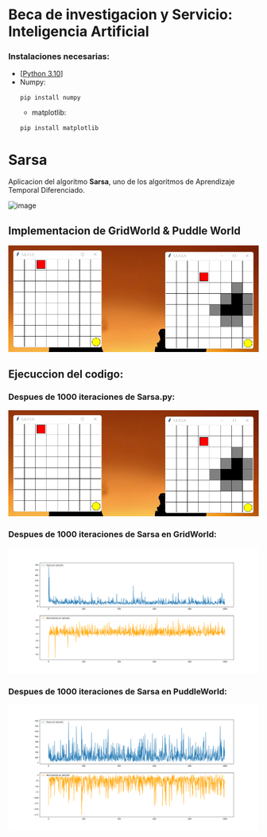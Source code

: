 # Beca de investigacion y Servicio: Inteligencia Artificial

### Instalaciones necesarias:

* [[Python 3.10](https://www.python.org/downloads/release/python-3100/)]
* Numpy:
  ```
  pip install numpy
  ```
  * matplotlib:
  ```
  pip install matplotlib
  ```
  
# Sarsa

Aplicacion del algoritmo **Sarsa**, uno de los algoritmos de Aprendizaje Temporal Diferenciado.

![image](https://user-images.githubusercontent.com/71903793/193478417-f7274d13-fdbb-4101-bfdb-b0889f908355.png)

## Implementacion de GridWorld & Puddle World

![image](/temporal-difference-learning/01-sarsa/tests/app_view.png)

## Ejecuccion del codigo:

### Despues de 1000 iteraciones de Sarsa.py:

![image](/temporal-difference-learning/01-sarsa/tests/app_view.png)

### Despues de 1000 iteraciones de Sarsa en GridWorld:

![image](/temporal-difference-learning/01-sarsa/tests/sarsa-gridworld_1000i.png)

### Despues de 1000 iteraciones de Sarsa en PuddleWorld:

![image](/temporal-difference-learning/01-sarsa/tests/sarsa-puddleworld_1000i.png)

